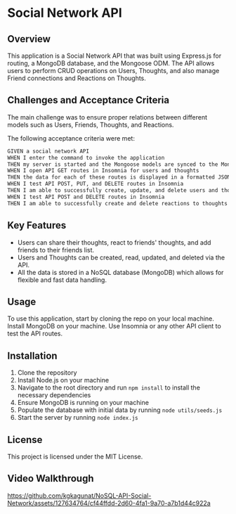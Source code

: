 # Social Network API

## Overview

This application is a Social Network API that was built using Express.js for routing, a MongoDB database, and the Mongoose ODM. The API allows users to perform CRUD operations on Users, Thoughts, and also manage Friend connections and Reactions on Thoughts.

## Challenges and Acceptance Criteria

The main challenge was to ensure proper relations between different models such as Users, Friends, Thoughts, and Reactions. 

The following acceptance criteria were met:

```md
GIVEN a social network API
WHEN I enter the command to invoke the application
THEN my server is started and the Mongoose models are synced to the MongoDB database
WHEN I open API GET routes in Insomnia for users and thoughts
THEN the data for each of these routes is displayed in a formatted JSON
WHEN I test API POST, PUT, and DELETE routes in Insomnia
THEN I am able to successfully create, update, and delete users and thoughts in my database
WHEN I test API POST and DELETE routes in Insomnia
THEN I am able to successfully create and delete reactions to thoughts and add and remove friends to a user’s friend list
```

## Key Features

- Users can share their thoughts, react to friends' thoughts, and add friends to their friends list.
- Users and Thoughts can be created, read, updated, and deleted via the API.
- All the data is stored in a NoSQL database (MongoDB) which allows for flexible and fast data handling.

## Usage

To use this application, start by cloning the repo on your local machine. Install MongoDB on your machine. Use Insomnia or any other API client to test the API routes.

## Installation

1. Clone the repository
2. Install Node.js on your machine
3. Navigate to the root directory and run `npm install` to install the necessary dependencies
4. Ensure MongoDB is running on your machine
5. Populate the database with initial data by running `node utils/seeds.js`
6. Start the server by running `node index.js`

## License

This project is licensed under the MIT License.

## Video Walkthrough

https://github.com/kgkagunat/NoSQL-API-Social-Network/assets/127634764/cf44ffdd-2d60-4fa1-9a70-a7b1d44c922a

